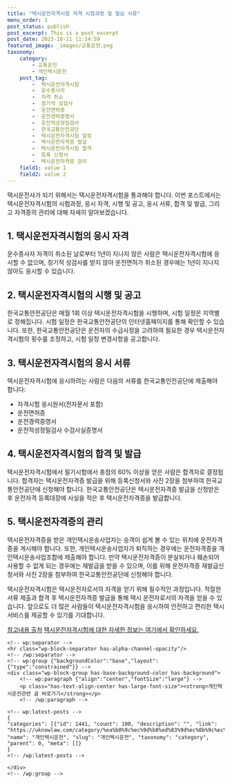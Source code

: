 ```yaml
---
title: "택시운전자격시험 자격 시험과정 및 필요 서류"
menu_order: 1
post_status: publish
post_excerpt: This is a post excerpt
post_date: 2023-10-11 11:14:59
featured_image: _images/교통운전.png
taxonomy:
    category:
        - 교통운전
        - 개인택시운전
    post_tag:
        -  택시운전자격시험
        -  운수종사자
        -  자격 취소
        -  정기적 성검사
        -  운전면허증
        -  운전경력증명서
        -  운전적성정밀검사
        -  한국교통안전공단
        -  택시운전자격시험 일정
        -  택시운전자격증 발급
        -  택시운전자격시험 합격
        -  등록 신청서
        -  택시운전자격증 관리
    field1: value 1
    field2: value 2
---
```



택시운전사가 되기 위해서는 택시운전자격시험을 통과해야 합니다. 이번 포스트에서는 택시운전자격시험의 시험과정, 응시 자격, 시행 및 공고, 응시 서류, 합격 및 발급, 그리고 자격증의 관리에 대해 자세히 알아보겠습니다.

## 1. 택시운전자격시험의 응시 자격
운수종사자 자격이 취소된 날로부터 1년이 지나지 않은 사람은 택시운전자격시험에 응시할 수 없으며, 정기적 성검사를 받지 않아 운전면허가 취소된 경우에는 1년이 지나지 않아도 응시할 수 있습니다.

## 2. 택시운전자격시험의 시행 및 공고
한국교통안전공단은 매월 1회 이상 택시운전자격시험을 시행하며, 시험 일정은 지역별로 정해집니다. 시험 일정은 한국교통안전공단의 인터넷홈페이지를 통해 확인할 수 있습니다. 또한, 한국교통안전공단은 운전자의 수급사정을 고려하여 필요한 경우 택시운전자격시험의 횟수를 조정하고, 시험 일정 변경사항을 공고합니다.

## 3. 택시운전자격시험의 응시 서류
택시운전자격시험에 응시하려는 사람은 다음의 서류를 한국교통안전공단에 제출해야 합니다:
- 자격시험 응시원서(전자문서 포함)
- 운전면허증
- 운전경력증명서
- 운전적성정밀검사 수검사실증명서

## 4. 택시운전자격시험의 합격 및 발급
택시운전자격시험에서 필기시험에서 총점의 60% 이상을 얻은 사람은 합격자로 결정됩니다. 합격자는 택시운전자격증 발급을 위해 등록신청서와 사진 2장을 첨부하여 한국교통안전공단에 신청해야 합니다. 한국교통안전공단은 택시운전자격증 발급을 신청받은 후 운전자격 등록대장에 사실을 적은 후 택시운전자격증을 발급합니다.

## 5. 택시운전자격증의 관리
택시운전자격증을 받은 개인택시운송사업자는 승객이 쉽게 볼 수 있는 위치에 운전자격증을 게시해야 합니다. 또한, 개인택시운송사업자가 퇴직하는 경우에는 운전자격증을 개인택시운송사업조합에 제출해야 합니다. 만약 택시운전자격증이 분실되거나 훼손되어 사용할 수 없게 되는 경우에는 재발급을 받을 수 있으며, 이를 위해 운전자격증 재발급신청서와 사진 2장을 첨부하여 한국교통안전공단에 신청해야 합니다.

택시운전자격시험은 택시운전자로서의 자격을 얻기 위해 필수적인 과정입니다. 적절한 서류 제출과 합격 후 택시운전자격증 발급을 통해 택시 운전자로서의 자격을 얻을 수 있습니다. 앞으로도 더 많은 사람들이 택시운전자격시험을 응시하여 안전하고 편리한 택시 서비스를 제공할 수 있기를 기대합니다.

[참고내용 출처](https://egov.kotsa.or.kr/portal/contents.do?menuCode=01050400)
[택시운전자격시험에 대한 자세한 정보는 여기에서 확인하세요.](https://egov.kotsa.or.kr/portal/contents.do?menuCode=01050400)

    <!-- wp:separator -->
    <hr class="wp-block-separator has-alpha-channel-opacity"/>
    <!-- /wp:separator -->
    <!-- wp:group {"backgroundColor":"base","layout":{"type":"constrained"}} -->
    <div class="wp-block-group has-base-background-color has-background">
        <!-- wp:paragraph {"align":"center","fontSize":"large"} -->
        <p class="has-text-align-center has-large-font-size"><strong>개인택시운전관련 글 바로가기</strong></p>
        <!-- /wp:paragraph -->
        
    <!-- wp:latest-posts -->
    {
    "categories": [{"id": 1441, "count": 100, "description": "", "link": "https://uknowlaw.com/category/%ea%b0%9c%ec%9d%b8%ed%83%9d%ec%8b%9c%ec%9a%b4%ec%a0%84/", "name": "개인택시운전", "slug": "개인택시운전", "taxonomy": "category", "parent": 0, "meta": []}
    }
    <!-- /wp:latest-posts -->
    
    </div>
    <!-- /wp:group -->
    